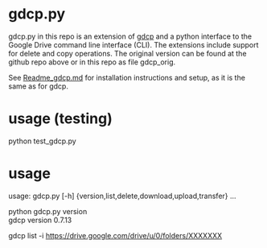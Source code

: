 # gdcp.py

gdcp.py in this repo is an extension of [gdcp](https://github.com/ctberthiaume/gdcp.git) and a python interface to the Google Drive command line interface (CLI).  The extensions include support for delete and copy operations. The original version can be found at the github repo above or in this repo as file gdcp_orig.

See [Readme_gdcp.md]() for installation instructions and setup, as it is the same as for gdcp.

# usage (testing)

python test_gdcp.py

# usage 

usage: gdcp.py [-h] {version,list,delete,download,upload,transfer} ...

python gdcp.py version  
gdcp version 0.7.13

gdcp list -i https://drive.google.com/drive/u/0/folders/XXXXXXX


